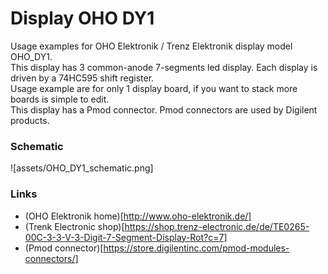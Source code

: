 # Display OHO DY1
Usage examples for OHO Elektronik / Trenz Elektronik display model OHO_DY1.  
This display has 3 common-anode 7-segments led display. Each display is driven by a 74HC595 shift register.  
Usage example are for only 1 display board, if you want to stack more boards is simple to edit.  
This display has a Pmod connector. Pmod connectors are used by Digilent products.  

### Schematic
![assets/OHO_DY1_schematic.png]

### Links
- (OHO Elektronik home)[http://www.oho-elektronik.de/]
- (Trenk Electronic shop)[https://shop.trenz-electronic.de/de/TE0265-00C-3-3-V-3-Digit-7-Segment-Display-Rot?c=7]
- (Pmod connector)[https://store.digilentinc.com/pmod-modules-connectors/]
